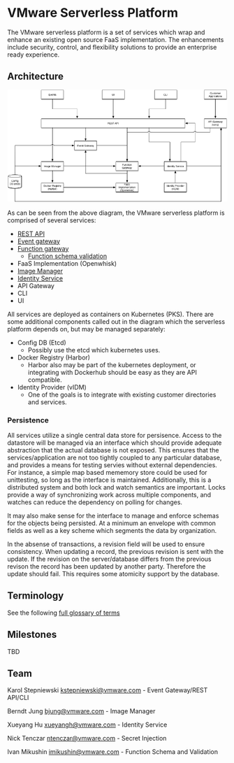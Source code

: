 # VMware Serverless Platform

The VMware serverless platform is a set of services which wrap and enhance an existing open source FaaS implementation.
The enhancements include security, control, and flexibility solutions to provide an enterprise ready experience.

## Architecture

![serverless platform](serverless-platform.png "VMware serverless platform")

As can be seen from the  above diagram, the VMware serverless platform is comprised of several services:

* [REST API](rest-api/rest-api.md)
* [Event gateway](event-gateway/event-gateway.md)
* [Function gateway](function-gateway/function-gateway.md)
    * [Function schema validation](function-gateway/function-schema-validation.md)
* FaaS Implementation (Openwhisk)
* [Image Manager](image-manager/image-manager.md)
* [Identity Service](identity-management/identiy-management.md)
* API Gateway
* CLI
* UI

All services are deployed as containers on Kubernetes (PKS).  There are some additional components called out in the
diagram which the serverless platform depends on, but may be managed separately:

* Config DB (Etcd)
    * Possibly use the etcd which kubernetes uses.
* Docker Registry (Harbor)
    * Harbor also may be part of the kubernetes deployment, or integrating with Dockerhub should be easy as they are
      API compatible.
* Identity Provider (vIDM)
    * One of the goals is to integrate with existing customer directories and services.

### Persistence

All services utilize a single central data store for persisence.  Access to the datastore will be managed via an
interface which should provide adequate abstraction that the actual database is not exposed.  This ensures that the
services/application are not too tightly coupled to any particular database, and provides a means for testing servies
without external dependencies.  For instance, a simple map based mememory store could be used for unittesting, so long
as the interface is maintained.  Additionally, this is a distributed system and both lock and watch semantics are
important.  Locks provide a way of synchronizing work across multiple components, and watches can reduce the dependency
on polling for changes.

It may also make sense for the interface to manage and enforce schemas for the objects being persisted.  At a minimum
an envelope with common fields as well as a key scheme which segments the data by organization.

In the absense of transactions, a revision field will be used to ensure consistency.  When updating a record, the
previous revision is sent with the update.  If the revision on the server/database differs from the previous revison
the record has been updated by another party.  Therefore the update should fail.  This requires some atomicity support
by the database.

## Terminology

See the following [full glossary of terms](entities.md)

## Milestones

TBD

## Team

Karol Stepniewski <kstepniewski@vmware.com> - Event Gateway/REST API/CLI

Berndt Jung <bjung@vmware.com> - Image Manager

Xueyang Hu <xueyangh@vmware.com> - Identity Service

Nick Tenczar <ntenczar@vmware.com> - Secret Injection

Ivan Mikushin <imikushin@vmware.com> - Function Schema and Validation
